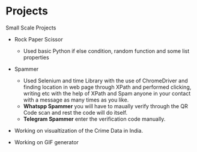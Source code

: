 # Projects
Small Scale Projects

* Rock Paper Scissor
  * Used basic Python if else condition, random function and some list properties 

* Spammer
  * Used Selenium and time Library with the use of ChromeDriver and finding location in web page through XPath and performed clicking, writing etc with the help of XPath and Spam anyone in your contact with a message as many times as you like.
  * **Whatspp Spammer** you will have to maually verify through the QR Code scan and rest the code will do itself.
  * **Telegram Spammer** enter the verification code manually.

* Working on visualtization of the Crime Data in India.
* Working on GIF generator

